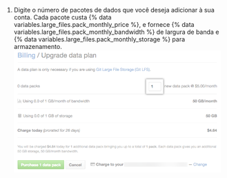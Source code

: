 1. Digite o número de pacotes de dados que você deseja adicionar à sua conta. Cada pacote custa {% data variables.large_files.pack_monthly_price %}, e fornece {% data variables.large_files.pack_monthly_bandwidth %} de largura de banda e {% data variables.large_files.pack_monthly_storage %} para armazenamento. ![Botão para comprar mais pacotes de dados](/assets/images/help/billing/data-pack-quantity-selector.png)
